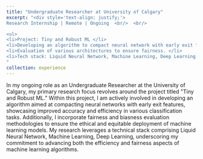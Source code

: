 ```yaml
---
title: "Undergraduate Researcher at University of Calgary"
excerpt: "<div style='text-align: justify;'>
Research Internship | Remote | Ongoing  <br/>  <br/>

<ul>
<li>Project: Tiny and Robust ML </li>
<li>Developing an algorithm to compact neural network with early exit features demonstrating enhanced accuracy and efficiency in classification tasks. </li>
<li>Evaluation of various architectures to ensure fairness. </li>
<li>Tech stack: Liquid Neural Network, Machine Learning, Deep Learning </li>
"
collection: experience
---
```



In my ongoing role as an Undergraduate Researcher at the University of Calgary,  my primary research focus revolves around the project titled "Tiny and Robust ML." Within this project, I am actively involved in developing an algorithm aimed at compacting neural networks with early exit features, showcasing improved accuracy and efficiency in various classification tasks. Additionally, I incorporate fairness and biasness evaluation methodologies to ensure the ethical and equitable deployment of machine learning models. My research leverages a technical stack comprising Liquid Neural Network, Machine Learning, Deep Learning, underscoring my commitment to advancing both the efficiency and fairness aspects of machine learning algorithms.


